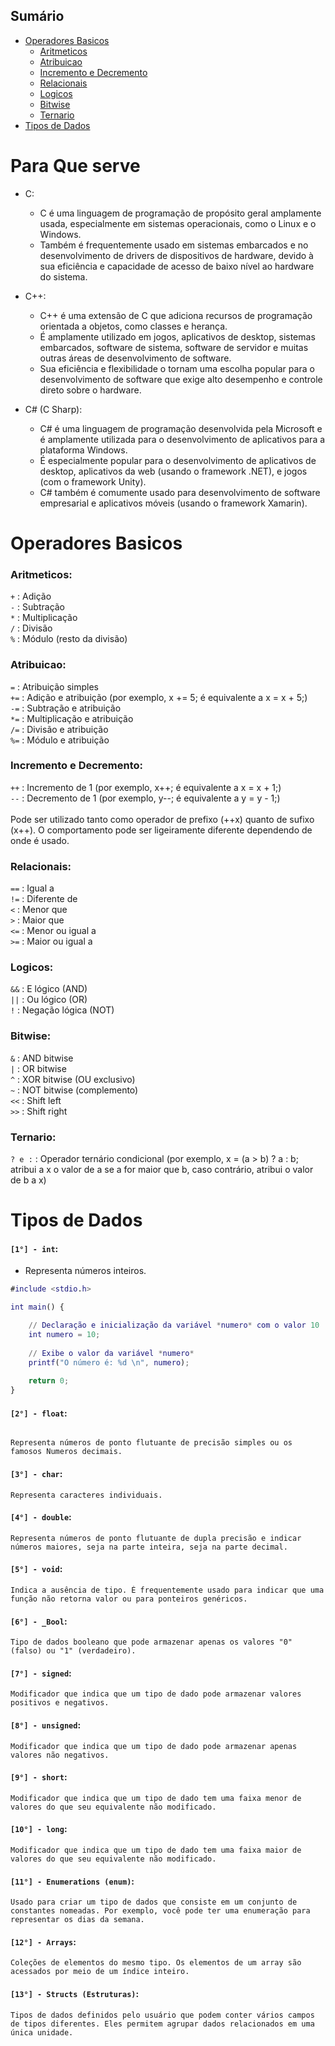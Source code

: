 ## Sumário <!--Sumário -->

- [Operadores Basicos](#operadores-basicos)
  - [Aritmeticos](#aritmeticos)
  - [Atribuicao](#atribuicao)
  - [Incremento e Decremento](#incremento-e-decremento)
  - [Relacionais](#relacionais)
  - [Logicos](#logicos)
  - [Bitwise](#bitwise)
  - [Ternario](#ternario)
- [Tipos de Dados](#tipos-de-dados)

# Para Que serve <!--Importancia-->

- C:

  - C é uma linguagem de programação de propósito geral amplamente usada, especialmente em sistemas operacionais, como o Linux e o Windows.
  - Também é frequentemente usado em sistemas embarcados e no desenvolvimento de drivers de dispositivos de hardware, devido à sua eficiência e capacidade de acesso de baixo nível ao hardware do sistema.

- C++:

  - C++ é uma extensão de C que adiciona recursos de programação orientada a objetos, como classes e herança.
  - É amplamente utilizado em jogos, aplicativos de desktop, sistemas embarcados, software de sistema, software de servidor e muitas outras áreas de desenvolvimento de software.
  - Sua eficiência e flexibilidade o tornam uma escolha popular para o desenvolvimento de software que exige alto desempenho e controle direto sobre o hardware.

- C# (C Sharp):

  - C# é uma linguagem de programação desenvolvida pela Microsoft e é amplamente utilizada para o desenvolvimento de aplicativos para a plataforma Windows.
  - É especialmente popular para o desenvolvimento de aplicativos de desktop, aplicativos da web (usando o framework .NET), e jogos (com o framework Unity).
  - C# também é comumente usado para desenvolvimento de software empresarial e aplicativos móveis (usando o framework Xamarin).

# Operadores Basicos

### Aritmeticos:

`+` : Adição<br>
`-` : Subtração<br>
`*` : Multiplicação<br>
`/` : Divisão<br>
`%` : Módulo (resto da divisão)

### Atribuicao:

`=` : Atribuição simples<br>
`+=` : Adição e atribuição (por exemplo, x += 5; é equivalente a x = x + 5;)<br>
`-=` : Subtração e atribuição<br>
`*=` : Multiplicação e atribuição<br>
`/=` : Divisão e atribuição<br>
`%=` : Módulo e atribuição

### Incremento e Decremento:

`++` : Incremento de 1 (por exemplo, x++; é equivalente a x = x + 1;)<br>
`--` : Decremento de 1 (por exemplo, y--; é equivalente a y = y - 1;)<br><br>
Pode ser utilizado tanto como operador de prefixo (++x) quanto de sufixo (x++). O comportamento pode ser ligeiramente diferente dependendo de onde é usado.

### Relacionais:

`==` : Igual a<br>
`!=` : Diferente de<br>
`<` : Menor que<br>
`>` : Maior que<br>
`<=` : Menor ou igual a<br>
`>=` : Maior ou igual a

### Logicos:

`&&` : E lógico (AND)<br>
`||` : Ou lógico (OR)<br>
`!` : Negação lógica (NOT)

### Bitwise:

`&` : AND bitwise<br>
`|` : OR bitwise<br>
`^` : XOR bitwise (OU exclusivo)<br>
`~` : NOT bitwise (complemento)<br>
`<<` : Shift left<br>
`>>` : Shift right

### Ternario:

`? e :` : Operador ternário condicional (por exemplo, x = (a > b) ? a : b; atribui a x o valor de a se a for maior que b, caso contrário, atribui o valor de b a x)

# Tipos de Dados

#### `[1°] - int`:
- Representa números inteiros.


```m
#include <stdio.h> 

int main() {

    // Declaração e inicialização da variável *numero* com o valor 10
    int numero = 10;
    
    // Exibe o valor da variável *numero*
    printf("O número é: %d \n", numero);
    
    return 0;
}
```

#### `[2°] - float`:

```

Representa números de ponto flutuante de precisão simples ou os famosos Numeros decimais.
```

#### `[3°] - char`:

```
Representa caracteres individuais.
```

#### `[4°] - double`:

```
Representa números de ponto flutuante de dupla precisão e indicar números maiores, seja na parte inteira, seja na parte decimal.
```

#### `[5°] - void`:

```
Indica a ausência de tipo. É frequentemente usado para indicar que uma função não retorna valor ou para ponteiros genéricos.
```

#### `[6°] - _Bool`:

```
Tipo de dados booleano que pode armazenar apenas os valores "0" (falso) ou "1" (verdadeiro).
```

#### `[7°] - signed`:

```
Modificador que indica que um tipo de dado pode armazenar valores positivos e negativos.
```

#### `[8°] - unsigned`:

```
Modificador que indica que um tipo de dado pode armazenar apenas valores não negativos.
```

#### `[9°] - short`:

```
Modificador que indica que um tipo de dado tem uma faixa menor de valores do que seu equivalente não modificado.
```

#### `[10°] - long`:

```
Modificador que indica que um tipo de dado tem uma faixa maior de valores do que seu equivalente não modificado.
```

#### `[11°] - Enumerations (enum)`:

```
Usado para criar um tipo de dados que consiste em um conjunto de constantes nomeadas. Por exemplo, você pode ter uma enumeração para representar os dias da semana.
```

#### `[12°] - Arrays`:

```
Coleções de elementos do mesmo tipo. Os elementos de um array são acessados por meio de um índice inteiro.
```

#### `[13°] - Structs (Estruturas)`:

```
Tipos de dados definidos pelo usuário que podem conter vários campos de tipos diferentes. Eles permitem agrupar dados relacionados em uma única unidade.
```
